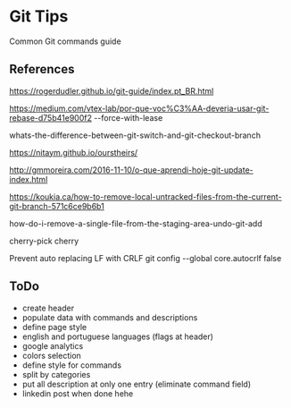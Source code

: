 # Git Tips

Common Git commands guide



## References

https://rogerdudler.github.io/git-guide/index.pt_BR.html

https://medium.com/vtex-lab/por-que-voc%C3%AA-deveria-usar-git-rebase-d75b41e900f2
--force-with-lease

whats-the-difference-between-git-switch-and-git-checkout-branch

https://nitaym.github.io/ourstheirs/

http://gmmoreira.com/2016-11-10/o-que-aprendi-hoje-git-update-index.html

https://koukia.ca/how-to-remove-local-untracked-files-from-the-current-git-branch-571c6ce9b6b1

how-do-i-remove-a-single-file-from-the-staging-area-undo-git-add

cherry-pick
cherry

Prevent auto replacing LF with CRLF
git config --global core.autocrlf false

## ToDo

- create header
- populate data with commands and descriptions
- define page style
- english and portuguese languages (flags at header)
- google analytics
- colors selection
- define style for commands
- split by categories
- put all description at only one entry (eliminate command field)
- linkedin post when done hehe
